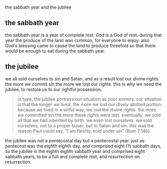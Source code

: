 the sabbath year and the jubilee

## the sabbath year

the sabbath year is a year of complete rest. God is a God of rest. during that year
the produce of the land was common, for everyone to enjoy. also God's blessing came
to cause the land to produce threefold so that there would be enough to eat during
the sabbath year.

## the jubilee

we all sold ourselves to sin and Satan, and as a result lost our divine rights. the more we commit sin the more we lost our rights. this is why we need the jubilee, to restore us to our rightful possession.

> in type, the jubilee portrays our situation as poor sinners. our situation is that the longer we lived, the more we lost our dively allotted portion. because we lived in a sinful way, we lost the divine rights. the more we committed sin the more these rights were lost. eventually, we sold all that we had inberited by birth. we even lost ourselves. we sold ourselves, not to a proper buyer, but to Satan and sin. this was the reason Paul could say, "I am fleshly, sold under sin" (Rom 7:14b).

the jubilee was not a pentecostal day but a pentecostal year. just as pentecost was the eighth eighth day, and comprised eight (?) sabbath days, so the jubilee is the eighth eighth sabbath year and comprised eight sabbath years, to be a full and complete rest, and resurrection on resurrection.
